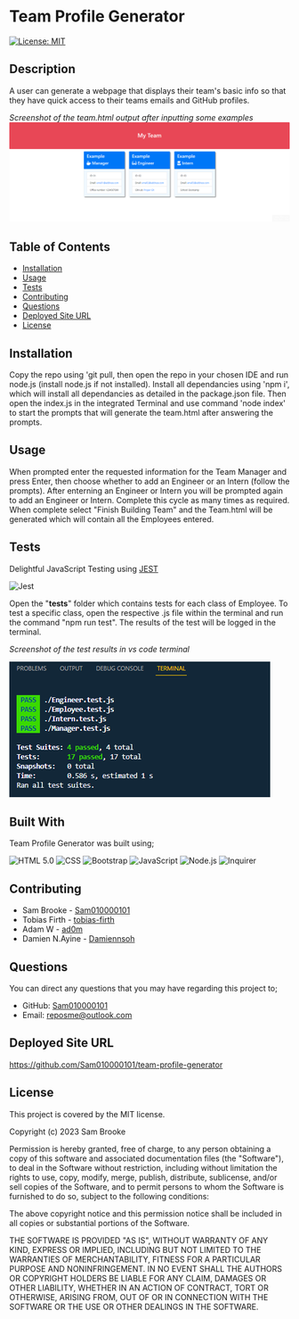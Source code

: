 # Team Profile Generator
  
  [![License: MIT](https://img.shields.io/badge/License-MIT-yellow.svg)](https://opensource.org/licenses/MIT)

  ## Description
  A user can generate a webpage that displays their team's basic info so that they have quick access to their teams emails and GitHub profiles.<br>

  *Screenshot of the team.html output after inputting some examples*
  ![alt text](./assets/01-output_team.html.png)
 ## Table of Contents
 * [Installation](#installation) 
 * [Usage](#usage) 
 * [Tests](#tests) 
 * [Contributing](#contributing) 
 * [Questions](#questions) 
 * [Deployed Site URL](#deployed-site-url) 
 * [License](#license) 

  ## Installation
  Copy the repo using 'git pull, then open the repo in your chosen IDE and run node.js (install node.js if not installed). Install all dependancies using 'npm i', which will install all dependancies as detailed in the package.json file. Then open the index.js in the integrated Terminal and use command 'node index' to start the prompts that will generate the team.html after answering the prompts.
  ## Usage
  When prompted enter the requested information for the Team Manager and press Enter, then choose whether to add an Engineer or an Intern (follow the prompts). After enterning an Engineer or Intern you will be prompted again to add an Engineer or Intern. Complete this cycle as many times as required. When complete select "Finish Building Team" and the Team.html will be generated which will contain all the Employees entered.
  ## Tests
  Delightful JavaScript Testing using [JEST](https://www.npmjs.com/package/jest) <br>

  ![Jest](https://img.shields.io/badge/Jest-29.4.1-%23b3d4fc)

  Open the "__tests__" folder which contains tests for each class of Employee. To test a specific class, open the respective .js file within the terminal and run the command "npm run test". The results of the test will be logged in the terminal.<br>

  *Screenshot of the test results in vs code terminal*

  ![alt text](./assets/02-tests-using-jest.png)

## Built With

Team Profile Generator was built using;

![HTML 5.0](https://img.shields.io/badge/HTML-5-%23FF5722)
![CSS](https://img.shields.io/badge/CSS-3-%23264de4)
![Bootstrap](https://img.shields.io/badge/Bootstrap-4-%237952b3)
![JavaScript](https://img.shields.io/badge/JavaScript-ES5%20%26%206-%23fdda3e)
![Node.js](https://img.shields.io/badge/Node-JS-brightgreen)
![Inquirer](https://img.shields.io/badge/Inquirer-6.3.1-%23b3d4fc)


  ## Contributing
  - Sam Brooke - [Sam010000101](https://github.com/Sam010000101)<br>
  - Tobias Firth - [tobias-firth](https://github.com/tobias-firth)<br>
  - Adam W - [ad0m](https://github.com/ad0m)<br>
  - Damien N.Ayine - [Damiennsoh](https://github.com/Damiennsoh)<br>
  ## Questions
  You can direct any questions that you may have regarding this project to; 

  - GitHub: [Sam010000101](https://github.com/Sam010000101)
  - Email: reposme@outlook.com
  ## Deployed Site URL
  https://github.com/Sam010000101/team-profile-generator
  ## License
  This project is covered by the MIT license.

  Copyright (c) 2023 Sam Brooke

  Permission is hereby granted, free of charge, to any person obtaining a copy of this software and associated documentation files (the "Software"), to deal in the Software without restriction, including without limitation the rights to use, copy, modify, merge, publish, distribute, sublicense, and/or sell copies of the Software, and to permit persons to whom the Software is furnished to do so, subject to the following conditions:

  The above copyright notice and this permission notice shall be included in all copies or substantial portions of the Software.

  THE SOFTWARE IS PROVIDED "AS IS", WITHOUT WARRANTY OF ANY KIND, EXPRESS OR IMPLIED, INCLUDING BUT NOT LIMITED TO THE WARRANTIES OF MERCHANTABILITY, FITNESS FOR A PARTICULAR PURPOSE AND NONINFRINGEMENT. IN NO EVENT SHALL THE AUTHORS OR COPYRIGHT HOLDERS BE LIABLE FOR ANY CLAIM, DAMAGES OR OTHER LIABILITY, WHETHER IN AN ACTION OF CONTRACT, TORT OR OTHERWISE, ARISING FROM, OUT OF OR IN CONNECTION WITH THE SOFTWARE OR THE USE OR OTHER DEALINGS IN THE SOFTWARE.

